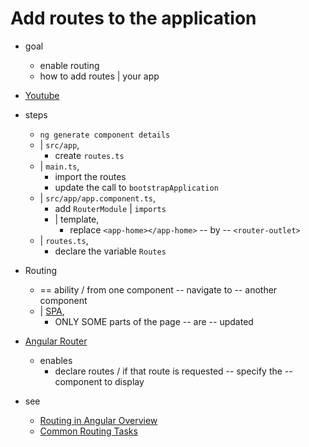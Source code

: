 # Add routes to the application

* goal
  * enable routing
  * how to add routes | your app

* [Youtube](https://www.youtube.com/embed/r5DEBMuStPw?si=H6Bx6nLJoMLaMxkx)

* steps
  * `ng generate component details`
  * | `src/app`,
    * create `routes.ts`
  * | `main.ts`,
    * import the routes
    * update the call to `bootstrapApplication`
  * | `src/app/app.component.ts`,
    * add `RouterModule` | `imports`
    * | template,
      * replace `<app-home></app-home>` -- by -- `<router-outlet>`
  * | `routes.ts`,
    * declare the variable `Routes`

* Routing
  * == ability / from one component -- navigate to -- another component
  * | [SPA](../../../../guide/routing),
    * ONLY SOME parts of the page -- are -- updated 

* [Angular Router](../../../../guide/routing)
  * enables
    * declare routes / if that route is requested -- specify the -- component to display

* see
  * [Routing in Angular Overview](../../../../guide/routing)
  * [Common Routing Tasks](../../../../guide/routing/common-router-tasks)
